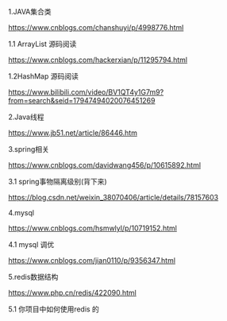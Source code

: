 1.JAVA集合类

https://www.cnblogs.com/chanshuyi/p/4998776.html

1.1 ArrayList 源码阅读

https://www.cnblogs.com/hackerxian/p/11295794.html

1.2HashMap 源码阅读

https://www.bilibili.com/video/BV1QT4y1G7m9?from=search&seid=17947494020076451269

2.Java线程

https://www.jb51.net/article/86446.htm

3.spring相关

https://www.cnblogs.com/davidwang456/p/10615892.html

3.1 spring事物隔离级别(背下来)

https://blog.csdn.net/weixin_38070406/article/details/78157603

4.mysql

https://www.cnblogs.com/hsmwlyl/p/10719152.html

4.1 mysql 调优

https://www.cnblogs.com/jian0110/p/9356347.html

5.redis数据结构

https://www.php.cn/redis/422090.html

5.1 你项目中如何使用redis 的